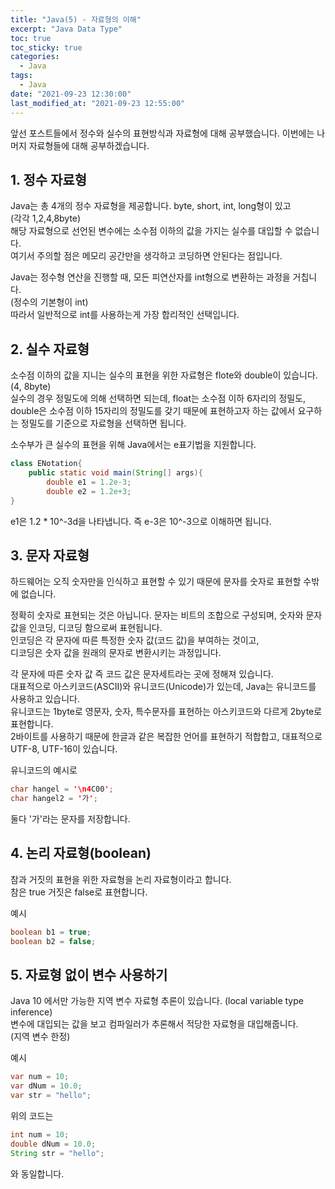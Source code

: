 ```yaml
---
title: "Java(5) - 자료형의 이해"
excerpt: "Java Data Type"
toc: true
toc_sticky: true
categories:
  - Java
tags:
  - Java
date: "2021-09-23 12:30:00"
last_modified_at: "2021-09-23 12:55:00"
---
```


앞선 포스트들에서 정수와 실수의 표현방식과 자료형에 대해 공부했습니다. 이번에는 나머지 자료형들에 대해
공부하겠습니다.

## 1. 정수 자료형

Java는 총 4개의 정수 자료형을 제공합니다. byte, short, int, long형이 있고<br/> (각각 1,2,4,8byte)<br/>
해당 자료형으로 선언된 변수에는 소수점 이하의 값을 가지는 실수를 대입할 수 없습니다.<br/>
여기서 주의할 점은 메모리 공간만을 생각하고 코딩하면 안된다는 점입니다.<br/>

Java는 정수형 연산을 진행할 때, 모든 피연산자를 int형으로 변환하는 과정을 거칩니다.<br/> (정수의 기본형이 int)<br/>
따라서 일반적으로 int를 사용하는게 가장 합리적인 선택입니다.<br/>

## 2. 실수 자료형

소수점 이하의 값을 지니는 실수의 표현을 위한 자료형은 flote와 double이 있습니다.<br/>(4, 8byte)<br/>
실수의 경우 정밀도에 의해 선택하면 되는데, float는 소수점 이하 6자리의 정밀도, double은 소수점 이하 15자리의 정밀도를
갖기 때문에 표현하고자 하는 값에서 요구하는 정밀도를 기준으로 자료형을 선택하면 됩니다.<br/>

소수부가 큰 실수의 표현을 위해 Java에서는 e표기법을 지원합니다.<br/>

```java
class ENotation{
    public static void main(String[] args){
        double e1 = 1.2e-3;
        double e2 = 1.2e+3;
}
```

e1은 1.2 \* 10^-3d을 나타냅니다. 즉 e-3은 10^-3으로 이해하면 됩니다.

## 3. 문자 자료형

하드웨어는 오직 숫자만을 인식하고 표현할 수 있기 때문에 문자를 숫자로 표현할 수밖에 없습니다.<br/>

정확히 숫자로 표현되는 것은 아닙니다. 문자는 비트의 조합으로 구성되며, 숫자와 문자값을 인코딩, 디코딩 함으로써 표현됩니다.<br/>
인코딩은 각 문자에 따른 특정한 숫자 값(코드 값)을 부여하는 것이고,<br/>
디코딩은 숫자 값을 원래의 문자로 변환시키는 과정입니다.<br/>

각 문자에 따른 숫자 값 즉 코드 값은 문자세트라는 곳에 정해져 있습니다.<br/>
대표적으로 아스키코드(ASCII)와 유니코드(Unicode)가 있는데, Java는 유니코드를 사용하고 있습니다.<br/>
유니코드는 1byte로 영문자, 숫자, 특수문자를 표현하는 아스키코드와 다르게 2byte로 표현합니다.<br/>
2바이트를 사용하기 때문에 한글과 같은 복잡한 언어를 표현하기 적합합고, 대표적으로 UTF-8, UTF-16이 있습니다.<br/>

유니코드의 예시로

```java
char hangel = '\n4C00';
char hangel2 = '가';
```

둘다 '가'라는 문자를 저장합니다.

## 4. 논리 자료형(boolean)

참과 거짓의 표현을 위한 자료형을 논리 자료형이라고 합니다.<br/>
참은 true 거짓은 false로 표현합니다.

예시

```java
boolean b1 = true;
boolean b2 = false;
```

## 5. 자료형 없이 변수 사용하기

Java 10 에서만 가능한 지역 변수 자료형 추론이 있습니다. (local variable type inference)<br/>
변수에 대입되는 값을 보고 컴파일러가 추론해서 적당한 자료형을 대입해줍니다.<br/>
(지역 변수 한정)

예시

```java
var num = 10;
var dNum = 10.0;
var str = "hello";
```

위의 코드는

```java
int num = 10;
double dNum = 10.0;
String str = "hello";
```

와 동일합니다.
